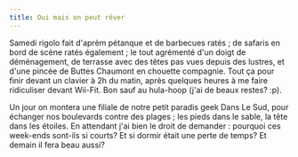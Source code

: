 ```yaml
---
title: Oui mais on peut rêver
---
```


Samedi rigolo fait d'aprèm pétanque et de barbecues ratés ; de safaris en bord
de scène ratés également ; le tout agrémenté d'un doigt de déménagement, de
terrasse avec des têtes pas vues depuis des lustres, et d'une pincée de Buttes
Chaumont en chouette compagnie. Tout ça pour finir devant un clavier à 2h du
matin, après quelques heures à me faire ridiculiser devant Wii-Fit. Bon sauf
au hula-hoop (j'ai de beaux restes? :p).

Un jour on montera une filiale de notre petit paradis geek Dans Le Sud, pour
échanger nos boulevards contre des plages ; les pieds dans le sable, la tête
dans les étoiles. En attendant j'ai bien le droit de demander : pourquoi ces
week-ends sont-ils si courts? Et si dormir était une perte de temps? Et demain
il fera beau aussi?

